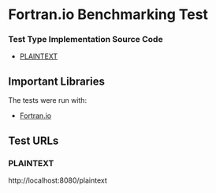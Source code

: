 # Fortran.io Benchmarking Test

### Test Type Implementation Source Code

* [PLAINTEXT](src/fortran_fcgi.f90)

## Important Libraries
The tests were run with:
* [Fortran.io](https://github.com/mapmeld/fortran-machine)

## Test URLs

### PLAINTEXT

http://localhost:8080/plaintext
